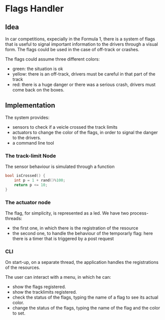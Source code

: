 # Flags Handler

## Idea

In car competitions, expecially in the Formula 1, there is a system of flags that is useful to signal important information to the drivers through a visual form.
The flags could be used in the case of off-track or crashes.

The flags could assume three different colors:

- green: the situation is ok
- yellow: there is an off-track, drivers must be careful in that part of the track
- red: there is a huge danger or there was a serious crash, drivers must come back on the boxes.

## Implementation

The system provides:

- sensors to check if a veicle crossed the track limits
- actuators to change the color of the flags, in order to signal the danger to the drivers.
- a command line tool

### The track-limit Node

The sensor behaviour is simulated through a function

```cpp
bool isCrossed() {
    int p = 1 + rand()%100;
    return p <= 10;
}
```

### The actuator node

The flag, for simplicity, is represented as a led.
We have two process-threads:

- the first one, in which there is the registration of the resource
- the second one, to handle the behaviour of the temporarly flag: here there is a timer that is triggered by a post request

### CLI

On start-up, on a separate thread, the application handles the registrations of the resources.

The user can interact with a menu, in which he can:

- show the flags registered.
- show the tracklimits registered.
- check the status of the flags, typing the name of a flag to see its actual color.
- change the status of the flags, typing the name of the flag and the color to set.
